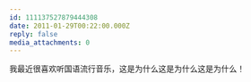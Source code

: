 ```yaml
---
id: 111137527879444308
date: 2011-01-29T00:22:00.000Z
reply: false
media_attachments: 0
---
```


我最近很喜欢听国语流行音乐，这是为什么这是为什么这是为什么！ ​​​​

